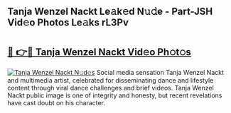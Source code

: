 ## Tanja Wenzel Nackt Le𝚊k𝚎d N𝚞𝚍e - Part-JSH Vid𝚎o Photos Le𝚊ks rL3Pv

# <h2><a href="http://fb2lzhf.evod.top/?m=Tanja+Wenzel+Nackt">🔗 👉🔴 Tanja Wenzel Nackt Vid𝚎o Ph𝚘t𝚘s</a></h2>

[![Tanja Wenzel Nackt N𝚞d𝚎s](https://i.imgur.com/8V9OHl7.gif)](http://fb2lzhf.evod.top/?m=Tanja+Wenzel+Nackt)
Social media sensation Tanja Wenzel Nackt and multimedia artist, celebrated for disseminating dance and lifestyle content through viral dance challenges and brief videos. Tanja Wenzel Nackt public image is one of integrity and honesty, but recent revelations have cast doubt on his character. 

